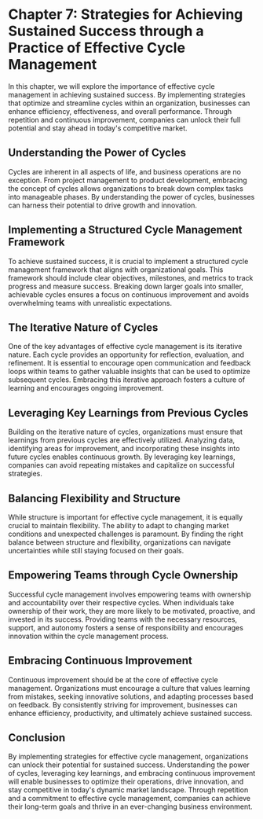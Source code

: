 Chapter 7: Strategies for Achieving Sustained Success through a Practice of Effective Cycle Management
======================================================================================================

In this chapter, we will explore the importance of effective cycle management in achieving sustained success. By implementing strategies that optimize and streamline cycles within an organization, businesses can enhance efficiency, effectiveness, and overall performance. Through repetition and continuous improvement, companies can unlock their full potential and stay ahead in today's competitive market.

Understanding the Power of Cycles
---------------------------------

Cycles are inherent in all aspects of life, and business operations are no exception. From project management to product development, embracing the concept of cycles allows organizations to break down complex tasks into manageable phases. By understanding the power of cycles, businesses can harness their potential to drive growth and innovation.

Implementing a Structured Cycle Management Framework
----------------------------------------------------

To achieve sustained success, it is crucial to implement a structured cycle management framework that aligns with organizational goals. This framework should include clear objectives, milestones, and metrics to track progress and measure success. Breaking down larger goals into smaller, achievable cycles ensures a focus on continuous improvement and avoids overwhelming teams with unrealistic expectations.

The Iterative Nature of Cycles
------------------------------

One of the key advantages of effective cycle management is its iterative nature. Each cycle provides an opportunity for reflection, evaluation, and refinement. It is essential to encourage open communication and feedback loops within teams to gather valuable insights that can be used to optimize subsequent cycles. Embracing this iterative approach fosters a culture of learning and encourages ongoing improvement.

Leveraging Key Learnings from Previous Cycles
---------------------------------------------

Building on the iterative nature of cycles, organizations must ensure that learnings from previous cycles are effectively utilized. Analyzing data, identifying areas for improvement, and incorporating these insights into future cycles enables continuous growth. By leveraging key learnings, companies can avoid repeating mistakes and capitalize on successful strategies.

Balancing Flexibility and Structure
-----------------------------------

While structure is important for effective cycle management, it is equally crucial to maintain flexibility. The ability to adapt to changing market conditions and unexpected challenges is paramount. By finding the right balance between structure and flexibility, organizations can navigate uncertainties while still staying focused on their goals.

Empowering Teams through Cycle Ownership
----------------------------------------

Successful cycle management involves empowering teams with ownership and accountability over their respective cycles. When individuals take ownership of their work, they are more likely to be motivated, proactive, and invested in its success. Providing teams with the necessary resources, support, and autonomy fosters a sense of responsibility and encourages innovation within the cycle management process.

Embracing Continuous Improvement
--------------------------------

Continuous improvement should be at the core of effective cycle management. Organizations must encourage a culture that values learning from mistakes, seeking innovative solutions, and adapting processes based on feedback. By consistently striving for improvement, businesses can enhance efficiency, productivity, and ultimately achieve sustained success.

Conclusion
----------

By implementing strategies for effective cycle management, organizations can unlock their potential for sustained success. Understanding the power of cycles, leveraging key learnings, and embracing continuous improvement will enable businesses to optimize their operations, drive innovation, and stay competitive in today's dynamic market landscape. Through repetition and a commitment to effective cycle management, companies can achieve their long-term goals and thrive in an ever-changing business environment.
